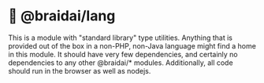 # 🔌 @braidai/lang

This is a module with "standard library" type utilities. Anything that is provided out of the box in
a non-PHP, non-Java language might find a home in this module. It should have very few dependencies,
and certainly no dependencies to any other @braidai/* modules. Additionally, all code should run in
the browser as well as nodejs.
